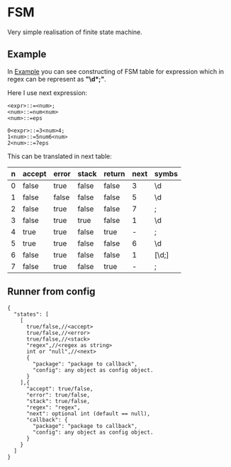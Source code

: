 # FSM

Very simple realisation of finite state machine.

## Example

In [Example](src/main/kotlin/com/github/insanusmokrassar/FSM/Example.kt) you can see constructing of FSM table for
expression which in regex can be represent as __"\d*;"__.

Here I use next expression:

```
<expr>::=<num>;
<num>::=num<num>
<num>::=eps

0<expr>::=3<num>4;
1<num>::=5num6<num>
2<num>::=7eps
```

This can be translated in next table:

| n | accept | error | stack | return | next | symbs |
|---|--------|-------|-------|--------|------|-------|
| 0 | false | true | false | false | 3 | \d |
| 1 | false | false | false | false | 5 | \d |
| 2 | false | true | false | false | 7 | ; |
| 3 | false | true | true | false | 1 | \d |
| 4 | true | true | false | true | - | ; |
| 5 | true | true | false | false | 6 | \d |
| 6 | false | true | false | false | 1 | \[\d;\] |
| 7 | false | true | false | true | - | ; |

## Runner from config

```JSmin
{
  "states": [
    [
      true/false,//<accept>
      true/false,//<error>
      true/false,//<stack>
      "regex",//<regex as string>
      int or "null",//<next>
      {
        "package": "package to callback",
        "config": any object as config object.
      }
    ],{
      "accept": true/false,
      "error": true/false,
      "stack": true/false,
      "regex": "regex",
      "next": optional int (default == null),
      "callback": {
        "package": "package to callback",
        "config": any object as config object.
      }
    }
  ]
}
```

